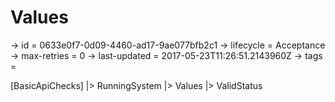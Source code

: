 # Values

-> id = 0633e0f7-0d09-4460-ad17-9ae077bfb2c1
-> lifecycle = Acceptance
-> max-retries = 0
-> last-updated = 2017-05-23T11:26:51.2143960Z
-> tags = 

[BasicApiChecks]
|> RunningSystem
|> Values
|> ValidStatus
~~~
